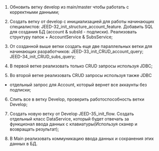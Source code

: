 1. Обновить ветку develop из main/master чтобы работать с корректными данными;

2. Создать ветку от develop с инициализацией для работы начинающих специалистов: 
JEED-32_init_structure_account_feature. 
Добавить SQL для создания БД (account & subsId - подписки). 
Реализовать структуру папок + AccountService & SubsService;

3. От созданной выше ветки создать еще две параллельных ветки для начинающих разработчиков:
JEED-33_init_CRUD_account_query;
JEED-34_init_CRUD_subs_query;

4. В первой ветке реализовать только CRUD запросы используя JDBC;

5. Во второй ветке реализовать CRUD запросы используя также JDBC 
+ отдельный запрос для Account, который вернет все аккаунты без подписки;

6. Слить все в ветку Develop, проверить работоспособность ветки Develop;

7. Создать новую ветку от Develop JEED-35_init_flow. 
Создать отдельный класс DataService, который будет отвечать за 
функционал ввода данных с клавиатуры(Используя сканер и возвращать результат);

8. В Main реализовать коммуникацию ввода данных и сохранения этих данных в БД.
